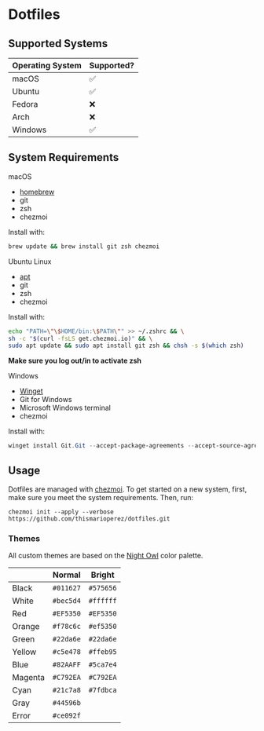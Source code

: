 # Dotfiles

## Supported Systems

| Operating System | Supported? |
| ---------------- | ---------- |
| macOS            | ✅         |
| Ubuntu           | ✅         |
| Fedora           | ❌         |
| Arch             | ❌         |
| Windows          | ✅         |

## System Requirements

macOS

-   [homebrew](https://brew.sh/)
-   git
-   zsh
-   chezmoi

Install with:

```sh
brew update && brew install git zsh chezmoi
```

Ubuntu Linux

-   [apt](https://wiki.debian.org/Apt)
-   git
-   zsh
-   chezmoi

Install with:

```sh
echo "PATH=\"\$HOME/bin:\$PATH\"" >> ~/.zshrc && \
sh -c "$(curl -fsLS get.chezmoi.io)" && \
sudo apt update && sudo apt install git zsh && chsh -s $(which zsh)
```

**Make sure you log out/in to activate zsh**

Windows

-   [Winget](https://github.com/microsoft/winget-cli)
-   Git for Windows
-   Microsoft Windows terminal
-   chezmoi

Install with:

```ps1
winget install Git.Git --accept-package-agreements --accept-source-agreements ; winget install Microsoft.WindowsTerminal --accept-package-agreements --accept-source-agreements ; winget install twpayne.chezmoi --accept-package-agreements --accept-source-agreements ; winget install Microsoft.PowerShell --accept-package-agreements --accept-source-agreements ;
```

## Usage

Dotfiles are managed with [chezmoi](https://www.chezmoi.io/).
To get started on a new system, first, make sure you meet the system requirements. Then, run:

```
chezmoi init --apply --verbose https://github.com/thismarioperez/dotfiles.git
```

### Themes

All custom themes are based on the [Night Owl](https://github.com/sdras/night-owl-vscode-theme) color palette.

|         | Normal    | Bright    |
| ------- | --------- | --------- |
| Black   | `#011627` | `#575656` |
| White   | `#bec5d4` | `#ffffff` |
| Red     | `#EF5350` | `#EF5350` |
| Orange  | `#f78c6c` | `#ef5350` |
| Green   | `#22da6e` | `#22da6e` |
| Yellow  | `#c5e478` | `#ffeb95` |
| Blue    | `#82AAFF` | `#5ca7e4` |
| Magenta | `#C792EA` | `#C792EA` |
| Cyan    | `#21c7a8` | `#7fdbca` |
| Gray    | `#44596b` |           |
| Error   | `#ce092f` |           |
